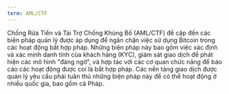 ```yaml
---
term: AML/CTF
---
```


Chống Rửa Tiền và Tài Trợ Chống Khủng Bố (AML/CTF) đề cập đến các biện pháp quản lý được áp dụng để ngăn chặn việc sử dụng Bitcoin trong các hoạt động bất hợp pháp. Những biện pháp này bao gồm việc xác định và xác minh danh tính của khách hàng (KYC), giám sát giao dịch để phát hiện các mô hình "đáng ngờ", và hợp tác với các cơ quan chức năng để báo cáo các hoạt động được coi là bất hợp pháp. Các nền tảng giao dịch được quản lý yêu cầu phải tuân thủ những biện pháp này để có thể hoạt động ở nhiều quốc gia, bao gồm cả Pháp.